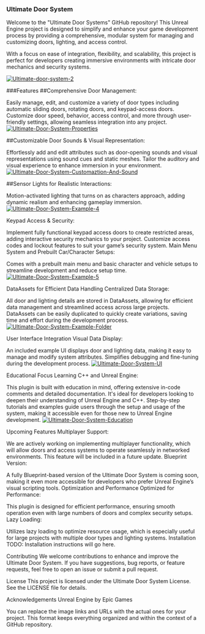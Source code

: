 ### Ultimate Door System

Welcome to the "Ultimate Door Systems" GitHub repository! 
This Unreal Engine project is designed to simplify and enhance your game development process by providing a comprehensive, modular system for managing and customizing doors, lighting, and access control.

With a focus on ease of integration, flexibility, and scalability, this project is perfect for developers creating immersive environments with intricate door mechanics and security systems.

<a href="https://imgbb.com/"><img src="https://i.ibb.co/fMp6Xbd/Ultimate-door-system-2.jpg" alt="Ultimate-door-system-2" border="0"></a>


###Features
##Comprehensive Door Management:

Easily manage, edit, and customize a variety of door types including automatic sliding doors, rotating doors, and keypad-access doors.
Customize door speed, behavior, access control, and more through user-friendly settings, allowing seamless integration into any project.
<a href="https://imgbb.com/"><img src="https://i.ibb.co/rHfxBzJ/Ultimate-Door-System-Properties.jpg" alt="Ultimate-Door-System-Properties" border="0"></a>


##Customizable Door Sounds & Visual Representation:

Effortlessly add and edit attributes such as door-opening sounds and visual representations using sound cues and static meshes. Tailor the auditory and visual experience to enhance immersion in your environment.
<a href="https://ibb.co/zrdt0sf"><img src="https://i.ibb.co/jTtj1h4/Ultimate-Door-System-Customaztion-And-Sound.jpg" alt="Ultimate-Door-System-Customaztion-And-Sound" border="0"></a>


##Sensor Lights for Realistic Interactions:

Motion-activated lighting that turns on as characters approach, adding dynamic realism and enhancing gameplay immersion.
<a href="https://ibb.co/your-link"><img src="https://i.ibb.co/your-image" alt="Ultimate-Door-System-Example-4" border="0" /></a>

Keypad Access & Security:

Implement fully functional keypad access doors to create restricted areas, adding interactive security mechanics to your project.
Customize access codes and lockout features to suit your game’s security system.
Main Menu System and Prebuilt Car/Character Setups:

Comes with a prebuilt main menu and basic character and vehicle setups to streamline development and reduce setup time.
<a href="https://ibb.co/your-link"><img src="https://i.ibb.co/your-image" alt="Ultimate-Door-System-Example-5" border="0" /></a>

DataAssets for Efficient Data Handling
Centralized Data Storage:

All door and lighting details are stored in DataAssets, allowing for efficient data management and streamlined access across large projects.
DataAssets can be easily duplicated to quickly create variations, saving time and effort during the development process.
<a href="https://ibb.co/your-link"><img src="https://i.ibb.co/your-image" alt="Ultimate-Door-System-Example-Folder" border="0" /></a>

User Interface Integration
Visual Data Display:

An included example UI displays door and lighting data, making it easy to manage and modify system attributes.
Simplifies debugging and fine-tuning during the development process.
<a href="https://ibb.co/your-link"><img src="https://i.ibb.co/your-image" alt="Ultimate-Door-System-UI" border="0" /></a>

Educational Focus
Learning C++ and Unreal Engine:

This plugin is built with education in mind, offering extensive in-code comments and detailed documentation. It's ideal for developers looking to deepen their understanding of Unreal Engine and C++.
Step-by-step tutorials and examples guide users through the setup and usage of the system, making it accessible even for those new to Unreal Engine development.
<a href="https://ibb.co/your-link"><img src="https://i.ibb.co/your-image" alt="Ultimate-Door-System-Education" border="0" /></a>

Upcoming Features
Multiplayer Support:

We are actively working on implementing multiplayer functionality, which will allow doors and access systems to operate seamlessly in networked environments. This feature will be included in a future update.
Blueprint Version:

A fully Blueprint-based version of the Ultimate Door System is coming soon, making it even more accessible for developers who prefer Unreal Engine’s visual scripting tools.
Optimization and Performance
Optimized for Performance:

This plugin is designed for efficient performance, ensuring smooth operation even with large numbers of doors and complex security setups.
Lazy Loading:

Utilizes lazy loading to optimize resource usage, which is especially useful for large projects with multiple door types and lighting systems.
Installation
TODO: Installation instructions will go here.

Contributing
We welcome contributions to enhance and improve the Ultimate Door System.
If you have suggestions, bug reports, or feature requests, feel free to open an issue or submit a pull request.

License
This project is licensed under the Ultimate Door System License.
See the LICENSE file for details.

Acknowledgements
Unreal Engine by Epic Games

You can replace the image links and URLs with the actual ones for your project. This format keeps everything organized and within the context of a GitHub repository.
